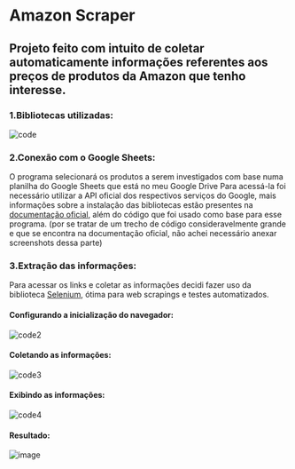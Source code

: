 # Amazon Scraper

## Projeto feito com intuito de coletar automaticamente informações referentes aos preços de produtos da Amazon que tenho interesse.

### 1.Bibliotecas utilizadas:
![code](https://github.com/MonteiroMiguel/amazon-scraper/assets/148726548/918fb09f-79f9-4db5-bddc-ea08e0cedc14)


### 2.Conexão com o Google Sheets:
O programa selecionará os produtos a serem investigados com base numa planilha do Google Sheets que está no meu Google Drive
Para acessá-la foi necessário utilizar a API oficial dos respectivos serviços do Google, mais informações sobre a instalação das bibliotecas estão presentes na [documentação oficial](https://developers.google.com/sheets/api/quickstart/python?hl=pt-br), além do código que foi usado como base para esse programa. (por se tratar de um trecho de código consideravelmente grande e que se encontra na documentação oficial, não achei necessário anexar screenshots dessa parte)

### 3.Extração das informações:
Para acessar os links e coletar as informações decidi fazer uso da biblioteca [Selenium](https://selenium-python.readthedocs.io), ótima para web scrapings e testes automatizados.

#### Configurando a inicialização do navegador:
![code2](https://github.com/MonteiroMiguel/amazon-scraper/assets/148726548/11d94d78-46e5-4e96-95d6-74165a415dd0)

#### Coletando as informações:
![code3](https://github.com/MonteiroMiguel/amazon-scraper/assets/148726548/3be0480b-f24a-4dc2-9bf5-89c4b41d866a)

#### Exibindo as informações:
![code4](https://github.com/MonteiroMiguel/amazon-scraper/assets/148726548/5e0fa472-e49e-41bf-a02e-a5e9cae99c3d)

#### Resultado:
![image](https://github.com/MonteiroMiguel/amazon-scraper/assets/148726548/b904adc6-359b-4088-9c70-33af188a2ac0)





